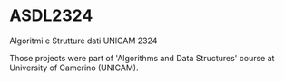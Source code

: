 # ASDL2324
 Algoritmi e Strutture dati UNICAM 2324

Those projects were part of 'Algorithms and Data Structures' course at University of Camerino (UNICAM). 
